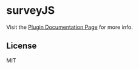 # surveyJS

Visit the [Plugin Documentation Page](http://valeriodipunzio.com/plugins/surveyJS/) for more info.


## License

MIT
